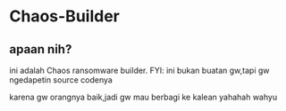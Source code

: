 # Chaos-Builder

## apaan nih?

ini adalah Chaos ransomware builder.
FYI: ini bukan buatan gw,tapi gw ngedapetin source codenya

karena gw orangnya baik,jadi gw mau berbagi ke kalean yahahah wahyu
